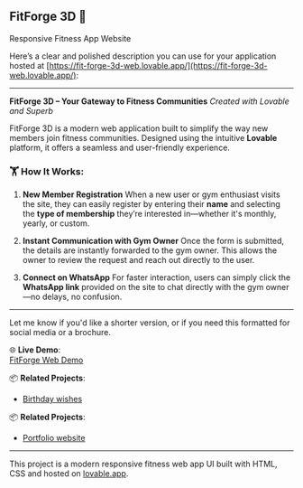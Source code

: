## FitForge 3D 💪

Responsive Fitness App Website

Here’s a clear and polished description you can use for your application hosted at [https://fit-forge-3d-web.lovable.app/](https://fit-forge-3d-web.lovable.app/):

---

**FitForge 3D – Your Gateway to Fitness Communities**
*Created with Lovable and Superb*

FitForge 3D is a modern web application built to simplify the way new members join fitness communities. Designed using the intuitive **Lovable** platform, it offers a seamless and user-friendly experience.

### 🏋️ How It Works:

1. **New Member Registration**
   When a new user or gym enthusiast visits the site, they can easily register by entering their **name** and selecting the **type of membership** they’re interested in—whether it's monthly, yearly, or custom.

2. **Instant Communication with Gym Owner**
   Once the form is submitted, the details are instantly forwarded to the gym owner. This allows the owner to review the request and reach out directly to the user.

3. **Connect on WhatsApp**
   For faster interaction, users can simply click the **WhatsApp link** provided on the site to chat directly with the gym owner—no delays, no confusion.

---

Let me know if you'd like a shorter version, or if you need this formatted for social media or a brochure.


🌐 **Live Demo**:  
[FitForge Web Demo](https://fit-forge-3d-web.lovable.app)

📦 **Related Projects**:
- [Birthday wishes](https://hemanthproject.lovable.app)

📦 **Related Projects**:
- [Portfolio website](https://hire-me-scroll.lovable.app/)
---

This project is a modern responsive fitness web app UI built with HTML, CSS and hosted on [lovable.app](https://lovable.app).
